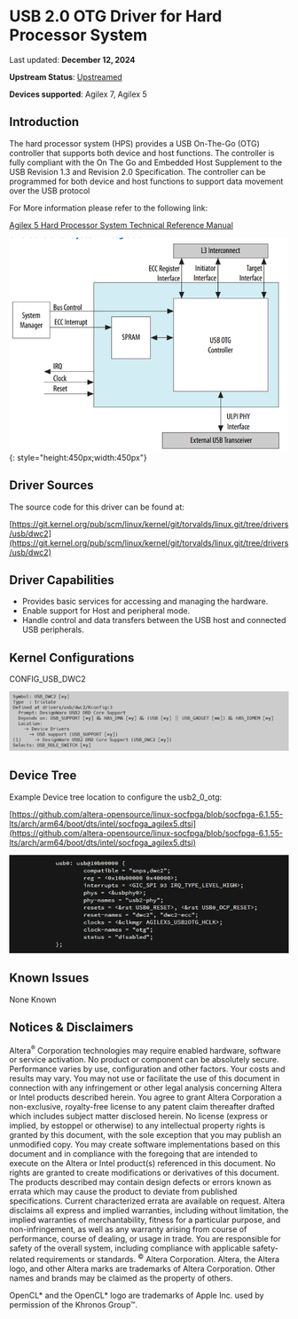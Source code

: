 # **USB 2.0 OTG Driver for Hard Processor System**

Last updated: **December 12, 2024** 

**Upstream Status**: [Upstreamed](https://git.kernel.org/pub/scm/linux/kernel/git/torvalds/linux.git/tree/drivers/usb/dwc2)

**Devices supported**: Agilex 7, Agilex 5

## **Introduction**

The hard processor system (HPS) provides a USB On-The-Go (OTG) controller that
supports both device and host functions. The controller is fully compliant with the On
The Go and Embedded Host Supplement to the USB Revision 1.3 and Revision 2.0
Specification. The controller can be programmed for both device and host functions to
support data movement over the USB protocol

For More information please refer to the following link:

[Agilex 5 Hard Processor System Technical Reference Manual](https://www.intel.com/content/www/us/en/docs/programmable/814346)

![usb2_0_diagram](images/usb2_0_diagram.png){: style="height:450px;width:450px"}

## **Driver Sources**

The source code for this driver can be found at:

[https://git.kernel.org/pub/scm/linux/kernel/git/torvalds/linux.git/tree/drivers/usb/dwc2](https://git.kernel.org/pub/scm/linux/kernel/git/torvalds/linux.git/tree/drivers/usb/dwc2)

## **Driver Capabilities**

* Provides basic services for accessing and managing the hardware.
* Enable support for Host and peripheral mode.
* Handle control and data transfers between the USB host and connected USB peripherals.

## **Kernel Configurations**

CONFIG_USB_DWC2

![usb2_0_otg_config_path](images/usb2_0_otg_config_path.png)

## **Device Tree**

Example Device tree location to configure the usb2_0_otg:

[https://github.com/altera-opensource/linux-socfpga/blob/socfpga-6.1.55-lts/arch/arm64/boot/dts/intel/socfpga_agilex5.dtsi](https://github.com/altera-opensource/linux-socfpga/blob/socfpga-6.1.55-lts/arch/arm64/boot/dts/intel/socfpga_agilex5.dtsi)

![usb2_0_otg_device_tree](images/usb2_0_otg_device_tree.png)

## **Known Issues**

None Known

## Notices & Disclaimers

Altera<sup>&reg;</sup> Corporation technologies may require enabled hardware, software or service activation.
No product or component can be absolutely secure. 
Performance varies by use, configuration and other factors.
Your costs and results may vary. 
You may not use or facilitate the use of this document in connection with any infringement or other legal analysis concerning Altera or Intel products described herein. You agree to grant Altera Corporation a non-exclusive, royalty-free license to any patent claim thereafter drafted which includes subject matter disclosed herein.
No license (express or implied, by estoppel or otherwise) to any intellectual property rights is granted by this document, with the sole exception that you may publish an unmodified copy. You may create software implementations based on this document and in compliance with the foregoing that are intended to execute on the Altera or Intel product(s) referenced in this document. No rights are granted to create modifications or derivatives of this document.
The products described may contain design defects or errors known as errata which may cause the product to deviate from published specifications.  Current characterized errata are available on request.
Altera disclaims all express and implied warranties, including without limitation, the implied warranties of merchantability, fitness for a particular purpose, and non-infringement, as well as any warranty arising from course of performance, course of dealing, or usage in trade.
You are responsible for safety of the overall system, including compliance with applicable safety-related requirements or standards. 
<sup>&copy;</sup> Altera Corporation.  Altera, the Altera logo, and other Altera marks are trademarks of Altera Corporation.  Other names and brands may be claimed as the property of others. 

OpenCL* and the OpenCL* logo are trademarks of Apple Inc. used by permission of the Khronos Group™. 
